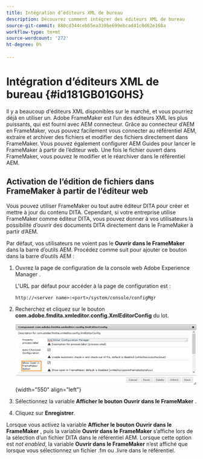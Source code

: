 ```yaml
---
title: Intégration d’éditeurs XML de bureau
description: Découvrez comment intégrer des éditeurs XML de bureau
source-git-commit: 880cd344ceb65ea339be699ebcad41c0d62e168a
workflow-type: tm+mt
source-wordcount: '272'
ht-degree: 0%

---
```


# Intégration d’éditeurs XML de bureau {#id181GB01G0HS}

Il y a beaucoup d&#39;éditeurs XML disponibles sur le marché, et vous pourriez déjà en utiliser un. Adobe FrameMaker est l’un des éditeurs XML les plus puissants, qui est fourni avec AEM connecteur. Grâce au connecteur d’AEM en FrameMaker, vous pouvez facilement vous connecter au référentiel AEM, extraire et archiver des fichiers et modifier des fichiers directement dans FrameMaker. Vous pouvez également configurer AEM Guides pour lancer le FrameMaker à partir de l’éditeur web. Une fois le fichier ouvert dans FrameMaker, vous pouvez le modifier et le réarchiver dans le référentiel AEM.

## Activation de l’édition de fichiers dans FrameMaker à partir de l’éditeur web

Vous pouvez utiliser FrameMaker ou tout autre éditeur DITA pour créer et mettre à jour du contenu DITA. Cependant, si votre entreprise utilise FrameMaker comme éditeur DITA, vous pouvez donner à vos utilisateurs la possibilité d’ouvrir des documents DITA directement dans le FrameMaker à partir d’AEM.

Par défaut, vos utilisateurs ne voient pas le **Ouvrir dans le FrameMaker** dans la barre d’outils AEM. Procédez comme suit pour ajouter ce bouton dans la barre d’outils AEM :

1. Ouvrez la page de configuration de la console web Adobe Experience Manager .

   L&#39;URL par défaut pour accéder à la page de configuration est :

   ```http
   http://<server name>:<port>/system/console/configMgr
   ```

1. Recherchez et cliquez sur le bouton **com.adobe.fmdita.xmleditor.config.XmlEditorConfig** du lot.

   ![](assets/open-in-fm-toolbar.png){width="550" align="left"}

1. Sélectionnez la variable **Afficher le bouton Ouvrir dans le FrameMaker** .

1. Cliquez sur **Enregistrer**.


Lorsque vous activez la variable **Afficher le bouton Ouvrir dans le FrameMaker** , puis la variable **Ouvrir dans le FrameMaker** s’affiche lors de la sélection d’un fichier DITA dans le référentiel AEM. Lorsque cette option est *not enabled*, la variable **Ouvrir dans le FrameMaker** n’est affiché que lorsque vous sélectionnez un fichier .fm ou .livre dans le référentiel.
